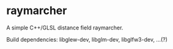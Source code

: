 # raymarcher
A simple C++/GLSL distance field raymarcher.

Build dependencies: libglew-dev, libglm-dev, libglfw3-dev, ...(?)
